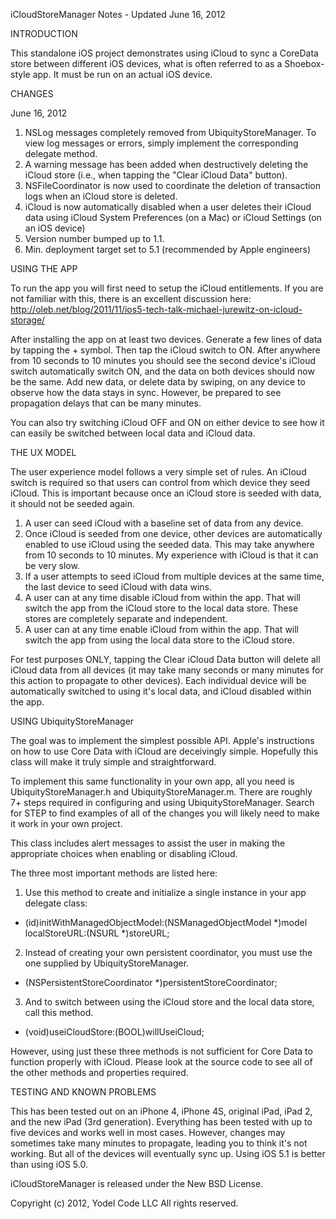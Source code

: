 
iCloudStoreManager Notes - Updated June 16, 2012

INTRODUCTION

This standalone iOS project demonstrates using iCloud to sync a CoreData store between different iOS devices, what is often referred to as a Shoebox-style app. It must be run on an actual iOS device.

CHANGES

June 16, 2012
1. NSLog messages completely removed from UbiquityStoreManager. To view log messages or errors, simply implement the corresponding delegate method.
2. A warning message has been added when destructively deleting the iCloud store (i.e., when tapping the "Clear iCloud Data" button).
3. NSFileCoordinator is now used to coordinate the deletion of transaction logs when an iCloud store is deleted.
4. iCloud is now automatically disabled when a user deletes their iCloud data using iCloud System Preferences (on a Mac) or iCloud Settings (on an iOS device)
5. Version number bumped up to 1.1.
6. Min. deployment target set to 5.1 (recommended by Apple engineers)

USING THE APP

To run the app you will first need to setup the iCloud entitlements. If you are not familiar with this, there is an excellent discussion here: http://oleb.net/blog/2011/11/ios5-tech-talk-michael-jurewitz-on-icloud-storage/

After installing the app on at least two devices. Generate a few lines of data by tapping the + symbol. Then tap the iCloud switch to ON. After anywhere from 10 seconds to 10 minutes you should see the second device's iCloud switch automatically switch ON, and the data on both devices should now be the same. Add new data, or delete data by swiping, on any device to observe how the data stays in sync. However, be prepared to see propagation delays that can be many minutes.

You can also try switching iCloud OFF and ON on either device to see how it can easily be switched between local data and iCloud data.

THE UX MODEL

The user experience model follows a very simple set of rules. An iCloud switch is required so that users can control from which device they seed iCloud. This is important because once an iCloud store is seeded with data, it should not be seeded again.

1. A user can seed iCloud with a baseline set of data from any device.
2. Once iCloud is seeded from one device, other devices are automatically enabled to use iCloud using the seeded data. This may take anywhere from 10 seconds to 10 minutes. My experience with iCloud is that it can be very slow.
3. If a user attempts to seed iCloud from multiple devices at the same time, the last device to seed iCloud with data wins.
4. A user can at any time disable iCloud from within the app. That will switch the app from the iCloud store to the local data store. These stores are completely separate and independent.
5. A user can at any time enable iCloud from within the app. That will switch the app from using the local data store to the iCloud store.

For test purposes ONLY, tapping the Clear iCloud Data button will delete all iCloud data from all devices (it may take many seconds or many minutes for this action to propagate to other devices). Each individual device will be automatically switched to using it's local data, and iCloud disabled within the app.

USING UbiquityStoreManager

The goal was to implement the simplest possible API. Apple's instructions on how to use Core Data with iCloud are deceivingly simple. Hopefully this class will make it truly simple and straightforward.

To implement this same functionality in your own app, all you need is UbiquityStoreManager.h and UbiquityStoreManager.m.  There are roughly 7+ steps required in configuring and using UbiquityStoreManager. Search for STEP to find examples of all of the changes you will likely need to make it work in your own project.

This class includes alert messages to assist the user in making the appropriate choices when enabling or disabling iCloud.

The three most important methods are listed here:

1. Use this method to create and initialize a single instance in your app delegate class:

- (id)initWithManagedObjectModel:(NSManagedObjectModel *)model localStoreURL:(NSURL *)storeURL;

2. Instead of creating your own persistent coordinator, you must use the one supplied by UbiquityStoreManager.

- (NSPersistentStoreCoordinator *)persistentStoreCoordinator;

3. And to switch between using the iCloud store and the local data store, call this method.

- (void)useiCloudStore:(BOOL)willUseiCloud;

However, using just these three methods is not sufficient for Core Data to function properly with iCloud. Please look at the source code to see all of the other methods and properties required.

TESTING AND KNOWN PROBLEMS

This has been tested out on an iPhone 4, iPhone 4S, original iPad, iPad 2, and the new iPad (3rd generation). Everything has been tested with up to five devices and works well in most cases. However, changes may sometimes take many minutes to propagate, leading you to think it's not working. But all of the devices will eventually sync up. Using iOS 5.1 is better than using iOS 5.0.

iCloudStoreManager is released under the New BSD License.

Copyright (c) 2012, Yodel Code LLC
All rights reserved.
